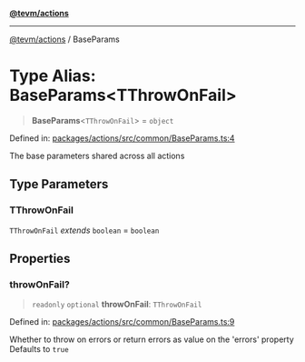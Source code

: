 [**@tevm/actions**](../README.md)

***

[@tevm/actions](../globals.md) / BaseParams

# Type Alias: BaseParams\<TThrowOnFail\>

> **BaseParams**\<`TThrowOnFail`\> = `object`

Defined in: [packages/actions/src/common/BaseParams.ts:4](https://github.com/evmts/tevm-monorepo/blob/main/packages/actions/src/common/BaseParams.ts#L4)

The base parameters shared across all actions

## Type Parameters

### TThrowOnFail

`TThrowOnFail` *extends* `boolean` = `boolean`

## Properties

### throwOnFail?

> `readonly` `optional` **throwOnFail**: `TThrowOnFail`

Defined in: [packages/actions/src/common/BaseParams.ts:9](https://github.com/evmts/tevm-monorepo/blob/main/packages/actions/src/common/BaseParams.ts#L9)

Whether to throw on errors or return errors as value on the 'errors' property
Defaults to `true`
